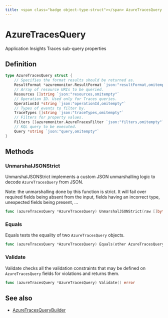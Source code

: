 ```yaml
---
title: <span class="badge object-type-struct"></span> AzureTracesQuery
---
```

# <span class="badge object-type-struct"></span> AzureTracesQuery

Application Insights Traces sub-query properties

## Definition

```go
type AzureTracesQuery struct {
    // Specifies the format results should be returned as.
    ResultFormat *azuremonitor.ResultFormat `json:"resultFormat,omitempty"`
    // Array of resource URIs to be queried.
    Resources []string `json:"resources,omitempty"`
    // Operation ID. Used only for Traces queries.
    OperationId *string `json:"operationId,omitempty"`
    // Types of events to filter by.
    TraceTypes []string `json:"traceTypes,omitempty"`
    // Filters for property values.
    Filters []azuremonitor.AzureTracesFilter `json:"filters,omitempty"`
    // KQL query to be executed.
    Query *string `json:"query,omitempty"`
}
```
## Methods

### <span class="badge object-method"></span> UnmarshalJSONStrict

UnmarshalJSONStrict implements a custom JSON unmarshalling logic to decode `AzureTracesQuery` from JSON.

Note: the unmarshalling done by this function is strict. It will fail over required fields being absent from the input, fields having an incorrect type, unexpected fields being present, …

```go
func (azureTracesQuery *AzureTracesQuery) UnmarshalJSONStrict(raw []byte) error
```

### <span class="badge object-method"></span> Equals

Equals tests the equality of two `AzureTracesQuery` objects.

```go
func (azureTracesQuery *AzureTracesQuery) Equals(other AzureTracesQuery) bool
```

### <span class="badge object-method"></span> Validate

Validate checks all the validation constraints that may be defined on `AzureTracesQuery` fields for violations and returns them.

```go
func (azureTracesQuery *AzureTracesQuery) Validate() error
```

## See also

 * <span class="badge builder"></span> [AzureTracesQueryBuilder](./builder-AzureTracesQueryBuilder.md)
